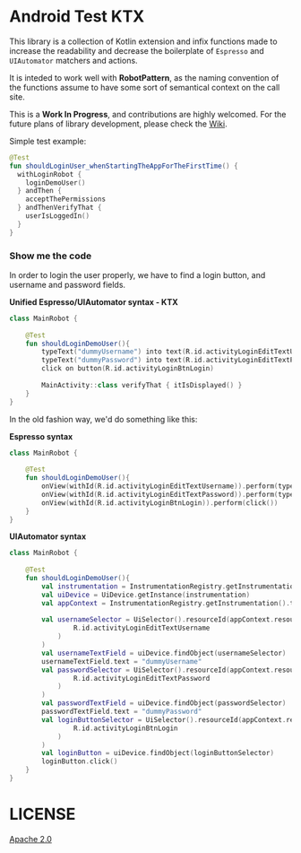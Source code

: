 # Android Test KTX

This library is a collection of Kotlin extension and infix functions made to increase 
the readability and decrease the boilerplate of `Espresso` and `UIAutomator` matchers
and actions.

It is inteded to work well with **RobotPattern**, as the naming convention of the 
functions assume to have some sort of semantical context on the call site.

This is a **Work In Progress**, and contributions are highly welcomed. For the 
future plans of library development, please check the [Wiki](https://github.com/bajicdusko/androidtestktx/wiki). 

Simple test example:

```kotlin
@Test
fun shouldLoginUser_whenStartingTheAppForTheFirstTime() {
  withLoginRobot {
    loginDemoUser()
  } andThen {
    acceptThePermissions
  } andThenVerifyThat {
    userIsLoggedIn()
  }
}
```

### Show me the code

In order to login the user properly, we have to find a login button, and username and password fields.

**Unified Espresso/UIAutomator syntax - KTX**
```kotlin
class MainRobot {
    
    @Test
    fun shouldLoginDemoUser(){
        typeText("dummyUsername") into text(R.id.activityLoginEditTextUsername)
        typeText("dummyPassword") into text(R.id.activityLoginEditTextPassword)
        click on button(R.id.activityLoginBtnLogin)
        
        MainActivity::class verifyThat { itIsDisplayed() }
    }
}
```

In the old fashion way, we'd do something like this:

**Espresso syntax**
```kotlin
class MainRobot {
    
    @Test
    fun shouldLoginDemoUser(){
        onView(withId(R.id.activityLoginEditTextUsername)).perform(typeText("dummyUsername"))
        onView(withId(R.id.activityLoginEditTextPassword)).perform(typeText("dummyPassword"))
        onView(withId(R.id.activityLoginBtnLogin)).perform(click())
    }
}
```

**UIAutomator syntax**
```kotlin
class MainRobot {
    
    @Test
    fun shouldLoginDemoUser(){
        val instrumentation = InstrumentationRegistry.getInstrumentation()
        val uiDevice = UiDevice.getInstance(instrumentation)
        val appContext = InstrumentationRegistry.getInstrumentation().targetContext
        
        val usernameSelector = UiSelector().resourceId(appContext.resources.getResourceName(
                R.id.activityLoginEditTextUsername
            )
        )
        val usernameTextField = uiDevice.findObject(usernameSelector)
        usernameTextField.text = "dummyUsername"
        val passwordSelector = UiSelector().resourceId(appContext.resources.getResourceName(
                R.id.activityLoginEditTextPassword
            )
        )
        val passwordTextField = uiDevice.findObject(passwordSelector)
        passwordTextField.text = "dummyPassword"
        val loginButtonSelector = UiSelector().resourceId(appContext.resources.getResourceName(
                R.id.activityLoginBtnLogin
            )
        )
        val loginButton = uiDevice.findObject(loginButtonSelector)
        loginButton.click()
    }
}
```

# LICENSE

[Apache 2.0](https://github.com/bajicdusko/androidtestktx/blob/master/LICENSE)
